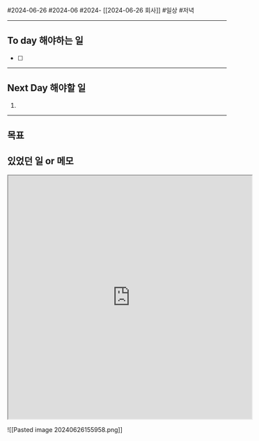 #2024-06-26 #2024-06 #2024- [[2024-06-26 회사]]
#일상 #저녁 

---
## To day 해야하는 일
- [ ] 

---
## Next Day 해야할 일
1. 

---

## 목표 


## 있었던 일  or 메모

<iframe width="560" height="560" src="https://www.youtube.com/shorts/HrSp6ZjJm-c" title="YouTube video player" frameborder="1" allow="accelerometer; autoplay; clipboard-write; encrypted-media; gyroscope; picture-in-picture; web-share" referrerpolicy="strict-origin-when-cross-origin" allowfullscreen></iframe>

![[Pasted image 20240626155958.png]]